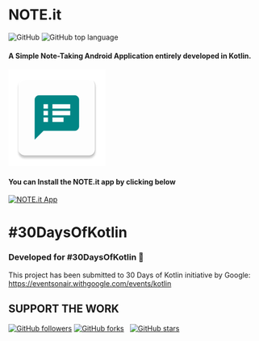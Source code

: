 # NOTE.it

![GitHub](https://img.shields.io/github/license/hrshmistry/NOTE.it?color=%23018685)
![GitHub top language](https://img.shields.io/github/languages/top/hrshmistry/NOTE.it?color=%23018685)

#### A Simple Note-Taking Android Application entirely developed in Kotlin.
![NOTE.it icon](https://github.com/hrshmistry/NOTE.it/blob/master/app/src/main/res/mipmap-xxxhdpi/ic_launcher.png "NOTE.it")

#### You can Install the NOTE.it app by clicking below

[![NOTE.it App](https://img.shields.io/badge/NOTE.it-APK-%23018786)](https://github.com/hrshmistry/NOTE.it/raw/master/NOTE.it.apk)

# #30DaysOfKotlin
### Developed for #30DaysOfKotlin 💖
This project has been submitted to 30 Days of Kotlin initiative by Google: https://eventsonair.withgoogle.com/events/kotlin

## SUPPORT THE WORK

[![GitHub followers](https://img.shields.io/github/followers/hrshmistry?label=follow&style=social)](https://github.com/hrshmistry?tab=followers)
[![GitHub forks](https://img.shields.io/github/forks/hrshmistry/NOTE.it?label=forks&style=social)](https://github.com/hrshmistry/NOTE.it/network) &nbsp;
[![GitHub stars](https://img.shields.io/github/stars/hrshmistry/NOTE.it?style=social)](https://github.com/hrshmistry/NOTE.it/stargazers)
&nbsp;
